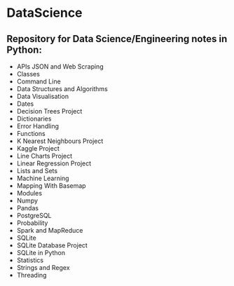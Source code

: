 # DataScience
## Repository for Data Science/Engineering notes in Python:

- APIs JSON and Web Scraping
- Classes
- Command Line
- Data Structures and Algorithms
- Data Visualisation
- Dates
- Decision Trees Project
- Dictionaries
- Error Handling
- Functions
- K Nearest Neighbours Project
- Kaggle Project
- Line Charts Project
- Linear Regression Project
- Lists and Sets
- Machine Learning
- Mapping With Basemap
- Modules
- Numpy
- Pandas
- PostgreSQL
- Probability
- Spark and MapReduce
- SQLite
- SQLite Database Project
- SQLite in Python
- Statistics
- Strings and Regex
- Threading
